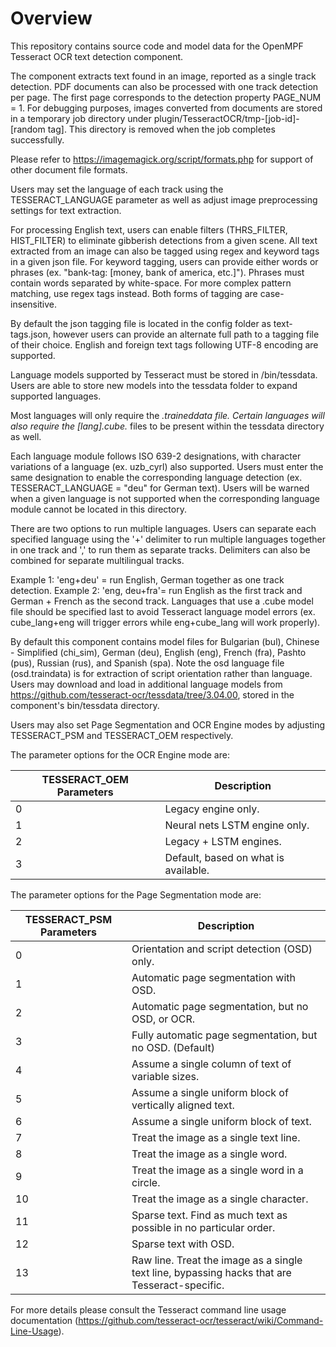 # Overview

This repository contains source code and model data for the OpenMPF Tesseract
OCR text detection component.

The component extracts text found in an image, reported as a single track detection.
PDF documents can also be processed with one track detection per page. The first page
corresponds to the detection property PAGE_NUM = 1. For debugging purposes, images converted
from documents are stored in a temporary job directory under
plugin/TesseractOCR/tmp-[job-id]-[random tag]. This directory is removed when the job completes successfully.

Please refer to https://imagemagick.org/script/formats.php for support of other document file formats.

Users may set the language of each track using the TESSERACT_LANGUAGE parameter
as well as adjust image preprocessing settings for text extraction.

For processing English text, users can enable filters (THRS_FILTER, HIST_FILTER)
to eliminate gibberish detections from a given scene. All text extracted from
an image can also be tagged using regex and keyword tags in a given json file.
For keyword tagging, users can provide either words or phrases
(ex. "bank-tag: [money, bank of america, etc.]"). Phrases must contain
words separated by white-space. For more complex pattern matching, use regex tags
instead. Both forms of tagging are case-insensitive.

By default the json tagging file is located in the config folder as text-tags.json,
however users can provide an alternate full path to a tagging file of their choice.
English and foreign text tags following UTF-8 encoding are supported.


Language models supported by Tesseract must be stored in /bin/tessdata.
Users are able to store new models into the tessdata folder to expand
supported languages.

Most languages will only require the *.traineddata file. Certain languages will
also require the [lang].cube.* files to be present within the tessdata directory as well.

Each language module follows ISO 639-2 designations, with character variations
of a language (ex. uzb_cyrl) also supported. Users must enter the same designation
to enable the corresponding language detection (ex. TESSERACT_LANGUAGE = "deu"
for German text). Users will be warned when a given language is not supported when the
corresponding language module cannot be located in this directory.

There are two options to run multiple languages. Users can separate each
specified language using the '+' delimiter to run multiple languages
together in one track and ',' to run them as separate tracks. Delimiters
can also be combined for separate multilingual tracks.

Example 1: 'eng+deu' = run English, German together as one track detection.
Example 2: 'eng, deu+fra'= run English as the first track and German + French
as the second track. Languages that use a .cube model file should be specified
last to avoid Tesseract language model errors (ex. cube_lang+eng will trigger errors
while eng+cube_lang will work properly).


By default this component contains model files for Bulgarian (bul),
Chinese - Simplified (chi_sim), German (deu), English (eng), French (fra), Pashto (pus),
Russian (rus), and Spanish (spa). Note the osd language file (osd.traindata) is
for extraction of script orientation rather than language. Users may download and
load in additional language models from https://github.com/tesseract-ocr/tessdata/tree/3.04.00,
stored in the component's bin/tessdata directory.

Users may also set Page Segmentation and OCR Engine modes by adjusting TESSERACT_PSM and
TESSERACT_OEM respectively.

The parameter options for the OCR Engine mode are:

TESSERACT_OEM Parameters| Description
------------- | -------------
0  |  Legacy engine only.
1  |  Neural nets LSTM engine only.
2  |  Legacy + LSTM engines.
3  |  Default, based on what is available.


The parameter options for the Page Segmentation mode are:

TESSERACT_PSM Parameters| Description
------------- | -------------
0  |  Orientation and script detection (OSD) only.
1  |  Automatic page segmentation with OSD.
2  |  Automatic page segmentation, but no OSD, or OCR.
3  |  Fully automatic page segmentation, but no OSD. (Default)
4  |  Assume a single column of text of variable sizes.
5  |  Assume a single uniform block of vertically aligned text.
6  |  Assume a single uniform block of text.
7  |  Treat the image as a single text line.
8  |  Treat the image as a single word.
9  |  Treat the image as a single word in a circle.
10 |  Treat the image as a single character.
11 |  Sparse text. Find as much text as possible in no particular order.
12 |  Sparse text with OSD.
13 |  Raw line. Treat the image as a single text line, bypassing hacks that are Tesseract-specific.

For more details please consult the Tesseract command line usage documentation
(https://github.com/tesseract-ocr/tesseract/wiki/Command-Line-Usage).
